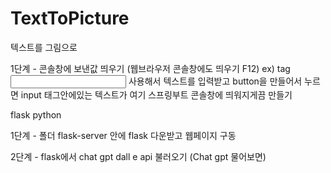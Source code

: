 # TextToPicture
텍스트를 그림으로



1단계 - 콘솔창에 보낸값 띄우기 (웹브라우저 콘솔창에도 띄우기 F12)
ex) tag <input type="text" /> 사용해서 텍스트를 입력받고 button을 만들어서 누르면
input 태그안에있는 텍스트가 여기 스프링부트 콘솔창에 띄워지게끔 만들기




flask python

1단계 - 폴더 flask-server 안에 flask 다운받고 웹페이지 구동

2단계 - flask에서 chat gpt dall e api 불러오기 (Chat gpt 물어보면)